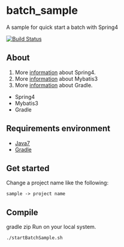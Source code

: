 # batch_sample
A sample for quick start a batch with Spring4

[![Build Status](https://travis-ci.org/minziappa/batch_sample.svg?branch=master)](https://travis-ci.org/minziappa/batch_sample.svg)

## About
1. More [information](http://projects.spring.io/spring-framework) about Spring4.
2. More [information](http://blog.mybatis.org) about Mybatis3
3. More [information](https://www.gradle.org) about Gradle.

* Spring4
* Mybatis3
* Gradle

## Requirements environment 

* [Java7](http://www.oracle.com/technetwork/java/javase/downloads/index.html)
* [Gradle](https://services.gradle.org/distributions/gradle-2.3-all.zip)

## Get started

Change a project name like the following:
```
sample -> project name
```

## Compile
gradle zip
Run on your local system.
```
./startBatchSample.sh
```